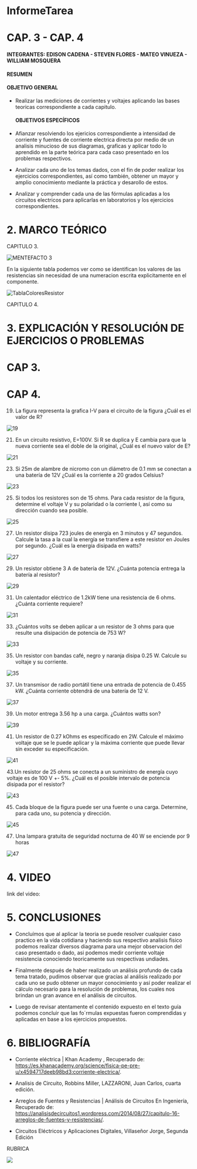 # InformeTarea

# CAP. 3 - CAP. 4

#### INTEGRANTES: EDISON CADENA - STEVEN FLORES - MATEO VINUEZA - WILLIAM MOSQUERA

#### RESUMEN



  #### OBJETIVO GENERAL

- Realizar las mediciones de corrientes y voltajes aplicando las bases teoricas correspondiente a cada capitulo.


  #### OBJETIVOS ESPECÍFICOS

- Afianzar resolviendo los ejericios correspondiente a intensidad de corriente y fuentes de corriente electrica directa por medio de un analisis minucioso de sus diagramas, graficas y aplicar todo lo aprendido en la parte teórica para cada caso presentado en los problemas respectivos.

- Analizar cada uno de los temas dados, con el fin de poder realizar los ejercicios correspondientes, así como también, obtener un mayor y amplio conocimiento mediante la práctica y desarollo de estos.  

- Analizar y comprender cada una de las fórmulas aplicadas a los circuitos electricos para aplicarlas en laboratorios y los ejercicios correspondientes.


# 2. MARCO TEÓRICO

CAPITULO 3.

![MENTEFACTO 3](https://user-images.githubusercontent.com/84453557/121987827-dc34cd80-cd5e-11eb-8312-a65e466a1588.png)

En la siguiente tabla podemos ver como se identifican los valores de las resistencias sin necesidad de una numeracion escrita explicitamente en el componente.

![TablaColoresResistor](https://user-images.githubusercontent.com/84453557/121987905-01c1d700-cd5f-11eb-999a-7978f1d24faa.png)


CAPITULO 4.



# 3. EXPLICACIÓN Y RESOLUCIÓN DE EJERCICIOS O PROBLEMAS

# CAP 3.



# CAP 4.


19. La figura representa la grafica I-V para el circuito de la figura ¿Cuál es el valor de R?

![19](https://user-images.githubusercontent.com/84453557/121974522-3163e580-cd45-11eb-90ba-21309f670149.png)


21. En un circuito resistivo, E=100V. Si R se duplica y E cambia para que la nueva corriente sea el doble de la original, ¿Cuál es el nuevo valor de E?

![21](https://user-images.githubusercontent.com/84453557/121974528-345ed600-cd45-11eb-8c15-cb771cf4c50b.png)


23. Si 25m de alambre de nicromo con un diámetro de 0.1 mm se conectan a una batería de 12V ¿Cuál es la corriente a 20 grados Celsius?

![23](https://user-images.githubusercontent.com/84453557/121974531-36289980-cd45-11eb-8dd5-907aae5bf98e.png)


25. Si todos los resistores son de 15 ohms. Para cada resistor de la figura, determine el voltaje V y su polaridad o la corriente I, así como su dirección cuando sea posible.

![25](https://user-images.githubusercontent.com/84453557/121974545-3e80d480-cd45-11eb-90ed-cb07bd42fc27.png)


27. Un resistor disipa 723 joules de energía en 3 minutos y 47 segundos. Calcule la tasa a la cual la energía se transfiere a este resistor en Joules por segundo. ¿Cuál es la energía disipada en watts?

![27](https://user-images.githubusercontent.com/84453557/121974551-40e32e80-cd45-11eb-8164-51fc94998b43.png)


29. Un resistor obtiene 3 A de batería de 12V. ¿Cuánta potencia entrega la batería al resistor?

![29](https://user-images.githubusercontent.com/84453557/121974558-43458880-cd45-11eb-8dd1-09095a684fe8.png)


31. Un calentador eléctrico de 1.2kW tiene una resistencia de 6 ohms. ¿Cuánta corriente requiere?

![31](https://user-images.githubusercontent.com/84453557/121974562-450f4c00-cd45-11eb-9ad1-b12816873bd8.png)


33. ¿Cuántos volts se deben aplicar a un resistor de 3 ohms para que resulte una disipación de potencia de 753 W?

![33](https://user-images.githubusercontent.com/84453557/121974566-4771a600-cd45-11eb-866e-3e4f98bc459f.png)


35. Un resistor con bandas café, negro y naranja disipa 0.25 W. Calcule su voltaje y su corriente.

![35](https://user-images.githubusercontent.com/84453557/121974570-49d40000-cd45-11eb-8c55-e7d44e87c321.png)


37. Un transmisor de radio portátil tiene una entrada de potencia de 0.455 kW. ¿Cuánta corriente obtendrá de una batería de 12 V.

![37](https://user-images.githubusercontent.com/84453557/121974575-4c365a00-cd45-11eb-9671-3f7fb00feebd.png)


39. Un motor entrega 3.56 hp a una carga. ¿Cuántos watts son?

![39](https://user-images.githubusercontent.com/84453557/121974576-4e001d80-cd45-11eb-9460-fc0e79129331.png)


41. Un resistor de 0.27 kOhms es especificado en 2W. Calcule el máximo voltaje que se le puede aplicar y la máxima corriente que puede llevar sin exceder su especificación.

![41](https://user-images.githubusercontent.com/84453557/121974578-50627780-cd45-11eb-8287-595fb70a77bd.png)


43.Un resistor de 25 ohms se conecta a un suministro de energía cuyo voltaje es de 100 V +- 5%. ¿Cuál es el posible intervalo de potencia disipada por el resistor?

![43](https://user-images.githubusercontent.com/84453557/121974581-5193a480-cd45-11eb-8fb9-359d600bf3a9.png)


45. Cada bloque de la figura puede ser una fuente o una carga. Determine, para cada uno, su potencia y dirección.

![45](https://user-images.githubusercontent.com/84453557/121974583-535d6800-cd45-11eb-90bb-a643a08db2a1.png)


47. Una lampara gratuita de seguridad nocturna de 40 W se enciende por 9 horas

![47](https://user-images.githubusercontent.com/84453557/121974585-55272b80-cd45-11eb-9903-4ca12e4c3517.png)




# 4. VIDEO

link del video:


# 5. CONCLUSIONES

 * Concluímos que al aplicar la teoria se puede resolver cualquier caso practico en la vida cotidiana y haciendo sus respectivo analisis fisico podemos realizar diversos diagrama para una mejor observacion del caso presentado o dado, asi podemos medir corriente voltaje resistencia conociendo teoricamente sus respectivas undiades.
 
 * Finalmente después de haber realizado un análisis profundo de cada tema tratado, pudimos observar que gracias al análisis realizado por cada uno se pudo obtener un mayor conocimiento y así poder realizar el cálculo necesario para la resolución de problemas, los cuales nos brindan un gran avance en el análisis de circuitos.
 
 * Luego de revisar atentamente el contenido expuesto en el texto guía podemos concluir que las fo´rmulas expuestas fueron comprendidas y aplicadas en base a los ejercicios propuestos.

# 6. BIBLIOGRAFÍA

* Corriente eléctrica | Khan Academy , Recuperado de: https://es.khanacademy.org/science/fisica-pe-pre-u/x4594717deeb98bd3:corriente-electrica/.

* Analisis de Circuito, Robbins Miller, LAZZARONI, Juan Carlos, cuarta edición.

* Arreglos de Fuentes y Resistencias | Análisis de Circuitos En Ingeniería, Recuperado de: https://analisisdecircuitos1.wordpress.com/2014/08/27/capitulo-16-arreglos-de-fuentes-y-resistencias/.  

* Circuitos Eléctricos y Aplicaciones Digitales, Villaseñor Jorge, Segunda Edición 

RUBRICA

![](https://github.com/doalulema/InformeTarea/blob/main/Tarea.png)
